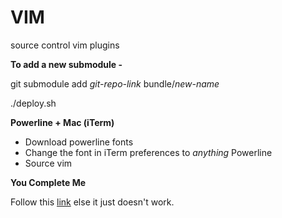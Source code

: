 # VIM
source control vim plugins

**To add a new submodule -**

git submodule add *git-repo-link* bundle/*new-name*

./deploy.sh

**Powerline + Mac (iTerm)**

 * Download powerline fonts
 * Change the font in iTerm preferences to *anything* Powerline
 * Source vim

**You Complete Me**

Follow this [link](http://www.alexeyshmalko.com/2014/youcompleteme-ultimate-autocomplete-plugin-for-vim/) else it just doesn't work.


